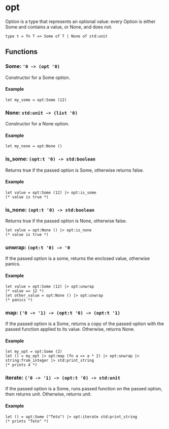 # opt
Option is a type that represents an optional value: every Option is either Some and contains a value, or None, and does not.
```halcyon
type t = fn T => Some of T | None of std:unit
```
## Functions 
### Some: `'0 -> (opt '0)`
Constructor for a Some option.
#### Example
```halcyon
let my_some = opt:Some (12)
```
### None: `std:unit -> (list '0)`
Constructor for a None option.
#### Example
```halcyon
let my_none = opt:None ()
```
### is_some: `(opt:t '0) -> std:boolean`
Returns true if the passed option is Some, otherwise returns false.
#### Example
```halcyon
let value = opt:Some (12) |> opt:is_some 
(* value is true *)
```
### is_none: `(opt:t '0) -> std:boolean`
Returns true if the passed option is None, otherwise false.
```halcyon
let value = opt:None () |> opt:is_none 
(* value is true *)
```
### unwrap: `(opt:t '0) -> '0`
If the passed option is a some, returns the enclosed value, otherwise panics.
#### Example
```halcyon
let value = opt:Some (12) |> opt:unwrap
(* value == 12 *)
let other_value = opt:None () |> opt:unwrap
(* panics *)
```
### map: `('0 -> '1) -> (opt:t '0) -> (opt:t '1)`
If the passed option is a Some, returns a copy of the passed option with the passed function applied to its value.
Otherwise, returns None.
#### Example
```halcyon
let my_opt = opt:Some (2)
let () = my_opt |> opt:map (fn a => a * 2) |> opt:unwrap |> string:from_integer |> std:print_string
(* prints 4 *) 
```
### iterate: `('0 -> '1) -> (opt:t '0) -> std:unit`
If the passed option is a Some, runs passed function on the passed option, then returns unit.
Otherwise, returns unit.
#### Example
```halcyon
let () = opt:Some ("Teto") |> opt:iterate std:print_string
(* prints "Teto" *)
```
